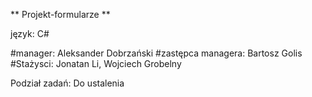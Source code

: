 ** Projekt-formularze **

język: C#

#manager: Aleksander Dobrzański
#zastępca managera: Bartosz Golis
#Stażysci: Jonatan Li, Wojciech Grobelny

Podział zadań:
Do ustalenia
